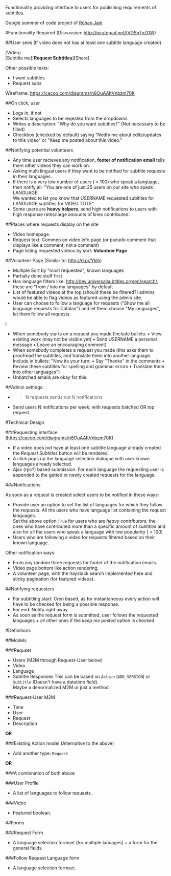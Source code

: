 Functionality providing interface to users for publishing requirements of
subtitles.

Google summer of code project of [Rohan Jain](http://www.google-melange.com/gsoc/project/google/gsoc2011/crodjer/10001)

#Functionality Required
(Discussion: <http://piratepad.net/tVDSnTpZ0W>)

##User sees
(If video does not has at least one subtitle language created)

[Video]  
[Subtitle me][**Request Subtitles**][Share]

Other possible texts:

 - I want subtitles
 - Request subs

Wireframe: <https://cacoo.com/diagrams/n8OuAAItVnbzm70K>

##On click, user

 - Logs in, if not
 - Selects languages to be reqested from the dropdowns
 - Writes a description: "Why do you want subtitles?" (Not necessary to
   be filled)
 - Checkbox (checked by default) saying "Notify me about edits/updates to
   this video" or "Keep me posted about this video."

##Notifying potential volunteers

 - Any time user recieves any notification, **footer of notification
   email** tells them other videos they can work on.
 - Asking multi lingual users if they want to be notified for subtitle
   requests in their languages.
 - If there is a very low number of users ( < 100) who speak a language,
   then notify all: "You are one of just 25 users on our site who speak
   LANGUAGE.  
   We wanted to let you know that USERNAME requested subitltes for LANGUAGE
   subtitles for VIDEO TITLE"
 - Some users are **heavy helpers**, send high notifications to users with
   high response rates/large amounts of lines contributed.

##Places where requests display on the site

 - Video homepage.
 - Request text: Commen on video info page (or pseudo comment that displays
   like a comment, not a comment)
 - Page listing requested videos by sort: **Volunteer Page**

##Volunteer Page
(Similar to: <http://d.pr/Yklh>)

 - Multiple Sort by "most requested", known languages
 - Partially done stuff first
 - Has language filters like: http://dev.universalsubtitles.org/en/search/,
   these are "from / into my languages" by default
 - List of featured videos at the top (should these be filtered?) admins
   would be able to flag videos as featured using the admin site.
 - User can choose to follow a language for requests ("Show me all language
   requests for Catalan") and let them choose "My languages", let  them
   follow all requests.

 I

 - When somebody starts on a request you made (Include bullets: • View existing work (may not be visible yet) • Send USERNAME a personal message • Leave an encouraging comment)   
 - When somebody completes a request you made (this asks them to proofread the subtitles, and translate them into another language.  Include in bullets: "Now its your turn: • Say "Thanks" in the comments • Review these subtitles for spelling and grammar errors • Translate them into other languages") 
 - Unbatched emails are okay for this.

##Admin settings:

 - > N requests sends out N notifications
 - Send users N notifications per week, with requests batched OR top
   request.


#Technical Design

###Requesting interface
(<https://cacoo.com/diagrams/n8OuAAItVnbzm70K>)

 - If a video does not have at least one subtitle language already created
   the *Request Subtitles* button will be rendered.
 - A click pops up the language selection dialogue with user known
   languages already selected.
 - Ajax (rpc?) based submission. For each language the requesting user is
   appended to the getted or newly created requests for the language.

###Notifications

As soon as a request is created select users to be notified in these ways:

 - Provide user an option to set the list of languages for which they 
   follow the requests.
   All the users who have language list containing the request languages.  
   Set the above option `True` for users who are *heavy contributors*, the
   ones who have contributed more than a specific amount of *subtitles* and
   also for all the users who speak a language with low popularity
   ( < 100)  
 - Users who are following a video for requests filtered based on their
   known language.

Other notification ways:

 - From any random three requests for footer of the notification emails.
 - Video page bottom like action rendering.
 - A volunteer page, with the haystack search implemented here and sticky
   pagination (for featured videos).

##Notifying requesters

 - For subtitling start: Cron based, as for instantaneous every action will
   have to be checked for being a possible response.
 - For end: Notify right away.
 - As soon as the request form is submitted, user follows the requested
   languages + all other ones if the *keep me posted* option is checked.

#Definitions

##Models

###Requset

 - Users (M2M through Request-User below)
 - Video
 - Language
 - Subtitle Responses
   This can be based on `Action` (`ADD_VERSION`) or `Subtitle` (Doesn't
   have a datetime field).  
   Maybe a denormalized M2M or just a method.

###Request-User M2M

 - Time
 - User
 - Request
 - Description

**OR**

###Existing Action model
(Alternative to the above)

 - Add another type: `Request`

**OR**

###A combination of both above

###User Profile

 - A list of languages to follow requests.

###Video

 - Featured boolean.

##Forms

###Request Form

 - A language selection formset (for multiple lanuages) + a form for the
   general fields.

###Follow Request Language form
 
 - A language selection formset.